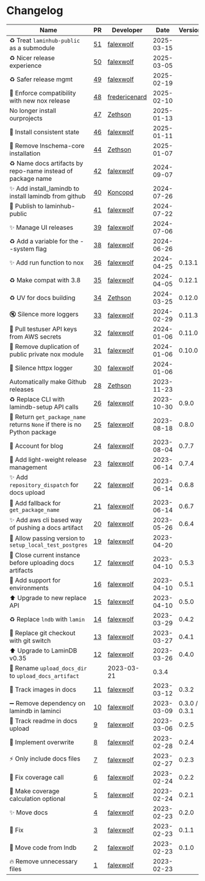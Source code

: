 # Changelog

<!-- prettier-ignore -->
Name | PR | Developer | Date | Version
--- | --- | --- | --- | ---
♻️ Treat `laminhub-public` as a submodule | [51](https://github.com/laminlabs/laminci/pull/51) | [falexwolf](https://github.com/falexwolf) | 2025-03-15 |
♻️ Nicer release experience | [50](https://github.com/laminlabs/laminci/pull/50) | [falexwolf](https://github.com/falexwolf) | 2025-03-05 |
♻️ Safer release mgmt | [49](https://github.com/laminlabs/laminci/pull/49) | [falexwolf](https://github.com/falexwolf) | 2025-02-19 |
🐛 Enforce compatibility with new nox release | [48](https://github.com/laminlabs/laminci/pull/48) | [fredericenard](https://github.com/fredericenard) | 2025-02-10 |
No longer install ourprojects  | [47](https://github.com/laminlabs/laminci/pull/47) | [Zethson](https://github.com/Zethson) | 2025-01-13 |
🐛 Install consistent state | [46](https://github.com/laminlabs/laminci/pull/46) | [falexwolf](https://github.com/falexwolf) | 2025-01-11 |
🎨 Remove lnschema-core installation | [44](https://github.com/laminlabs/laminci/pull/44) | [Zethson](https://github.com/Zethson) | 2025-01-07 |
♻️ Name docs artifacts by repo-name instead of package name | [42](https://github.com/laminlabs/laminci/pull/42) | [falexwolf](https://github.com/falexwolf) | 2024-09-07 |
✨ Add install_lamindb to install lamindb from github | [40](https://github.com/laminlabs/laminci/pull/40) | [Koncopd](https://github.com/Koncopd) | 2024-07-26 |
🚸 Publish to laminhub-public | [41](https://github.com/laminlabs/laminci/pull/41) | [falexwolf](https://github.com/falexwolf) | 2024-07-22 |
✨ Manage UI releases | [39](https://github.com/laminlabs/laminci/pull/39) | [falexwolf](https://github.com/falexwolf) | 2024-07-06 |
♻️ Add a variable for the --system flag | [38](https://github.com/laminlabs/laminci/pull/38) | [falexwolf](https://github.com/falexwolf) | 2024-06-26 |
✨ Add run function to nox | [36](https://github.com/laminlabs/laminci/pull/36) | [falexwolf](https://github.com/falexwolf) | 2024-04-25 | 0.13.1
♻️ Make compat with 3.8 | [35](https://github.com/laminlabs/laminci/pull/35) | [falexwolf](https://github.com/falexwolf) | 2024-04-05 | 0.12.1
♻️ UV for docs building | [34](https://github.com/laminlabs/laminci/pull/34) | [Zethson](https://github.com/Zethson) | 2024-03-25 | 0.12.0
🔇 Silence more loggers | [33](https://github.com/laminlabs/laminci/pull/33) | [falexwolf](https://github.com/falexwolf) | 2024-02-29 | 0.11.3
🎨 Pull testuser API keys from AWS secrets | [32](https://github.com/laminlabs/laminci/pull/32) | [falexwolf](https://github.com/falexwolf) | 2024-01-06 | 0.11.0
🎨 Remove duplication of public private nox module | [31](https://github.com/laminlabs/laminci/pull/31) | [falexwolf](https://github.com/falexwolf) | 2024-01-06 | 0.10.0
🚸 Silence httpx logger | [30](https://github.com/laminlabs/laminci/pull/30) | [falexwolf](https://github.com/falexwolf) | 2024-01-06 |
Automatically make Github releases | [28](https://github.com/laminlabs/laminci/pull/28) | [Zethson](https://github.com/Zethson) | 2023-11-23 |
♻️ Replace CLI with lamindb-setup API calls | [26](https://github.com/laminlabs/laminci/pull/26) | [falexwolf](https://github.com/falexwolf) | 2023-10-30 | 0.9.0
🚸 Return `get_package_name` returns `None` if there is no Python package | [25](https://github.com/laminlabs/laminci/pull/25) | [falexwolf](https://github.com/falexwolf) | 2023-08-18 | 0.8.0
📝 Account for blog | [24](https://github.com/laminlabs/laminci/pull/24) | [falexwolf](https://github.com/falexwolf) | 2023-08-04 | 0.7.7
🚸 Add light-weight release management | [23](https://github.com/laminlabs/laminci/pull/23) | [falexwolf](https://github.com/falexwolf) | 2023-06-14 | 0.7.4
✨ Add `repository_dispatch` for docs upload | [22](https://github.com/laminlabs/laminci/pull/22) | [falexwolf](https://github.com/falexwolf) | 2023-06-14 | 0.6.8
🚸 Add fallback for `get_package_name` | [21](https://github.com/laminlabs/laminci/pull/21) | [falexwolf](https://github.com/falexwolf) | 2023-06-14 | 0.6.7
✨ Add aws cli based way of pushing a docs artifact | [20](https://github.com/laminlabs/laminci/pull/20) | [falexwolf](https://github.com/falexwolf) | 2023-05-26 | 0.6.4
🚸 Allow passing version to `setup_local_test_postgres` | [19](https://github.com/laminlabs/laminci/pull/19) | [falexwolf](https://github.com/falexwolf) | 2023-04-20 |
🚸 Close current instance before uploading docs artifacts | [17](https://github.com/laminlabs/laminci/pull/17) | [falexwolf](https://github.com/falexwolf) | 2023-04-10 | 0.5.3
🚸 Add support for environments | [16](https://github.com/laminlabs/laminci/pull/16) | [falexwolf](https://github.com/falexwolf) | 2023-04-10 | 0.5.1
⬆️ Upgrade to new replace API | [15](https://github.com/laminlabs/laminci/pull/15) | [falexwolf](https://github.com/falexwolf) | 2023-04-10 | 0.5.0
♻️ Replace `lndb` with `lamin` | [14](https://github.com/laminlabs/laminci/pull/14) | [falexwolf](https://github.com/falexwolf) | 2023-03-29 | 0.4.2
🚸 Replace git checkout with git switch | [13](https://github.com/laminlabs/laminci/pull/13) | [falexwolf](https://github.com/falexwolf) | 2023-03-27 | 0.4.1
⬆️ Upgrade to LaminDB v0.35 | [12](https://github.com/laminlabs/laminci/pull/12) | [falexwolf](https://github.com/falexwolf) | 2023-03-26 | 0.4.0
🚚 Rename `upload_docs_dir` to `upload_docs_artifact` |  | 2023-03-21 | 0.3.4
🍱 Track images in docs | [11](https://github.com/laminlabs/laminci/pull/11) | [falexwolf](https://github.com/falexwolf) | 2023-03-12 | 0.3.2
➖ Remove dependency on lamindb in laminci | [10](https://github.com/laminlabs/laminci/pull/10) | [falexwolf](https://github.com/falexwolf) | 2023-03-09 | 0.3.0 / 0.3.1
🍱 Track readme in docs upload | [9](https://github.com/laminlabs/laminci/pull/9) | [falexwolf](https://github.com/falexwolf) | 2023-03-06 | 0.2.5
🐛 Implement overwrite | [8](https://github.com/laminlabs/laminci/pull/8) | [falexwolf](https://github.com/falexwolf) | 2023-02-28 | 0.2.4
:zap: Only include docs files | [7](https://github.com/laminlabs/laminci/pull/7) | [falexwolf](https://github.com/falexwolf) | 2023-02-27 | 0.2.3
🐛 Fix coverage call | [6](https://github.com/laminlabs/laminci/pull/6) | [falexwolf](https://github.com/falexwolf) | 2023-02-24 | 0.2.2
🚸 Make coverage calculation optional | [5](https://github.com/laminlabs/laminci/pull/5) | [falexwolf](https://github.com/falexwolf) | 2023-02-24 | 0.2.1
✨ Move docs | [4](https://github.com/laminlabs/laminci/pull/4) | [falexwolf](https://github.com/falexwolf) | 2023-02-23 | 0.2.0
🐛 Fix | [3](https://github.com/laminlabs/laminci/pull/3) | [falexwolf](https://github.com/falexwolf) | 2023-02-23 | 0.1.1
🚚 Move code from lndb | [2](https://github.com/laminlabs/laminci/pull/2) | [falexwolf](https://github.com/falexwolf) | 2023-02-23 | 0.1.0
🔥 Remove unnecessary files | [1](https://github.com/laminlabs/laminci/pull/1) | [falexwolf](https://github.com/falexwolf) | 2023-02-23 |
